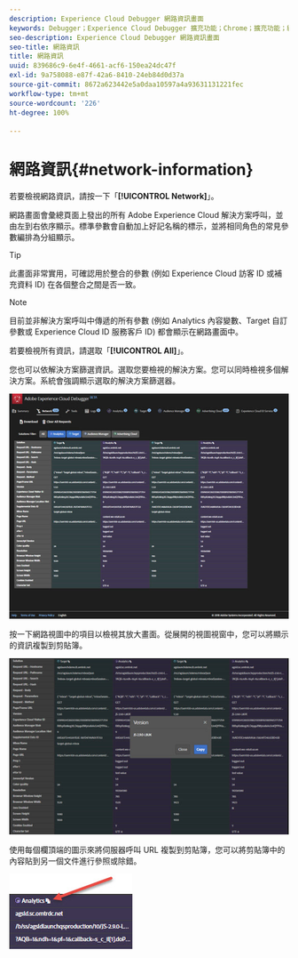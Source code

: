 ```yaml
---
description: Experience Cloud Debugger 網路資訊畫面
keywords: Debugger；Experience Cloud Debugger 擴充功能；Chrome；擴充功能；網路；資訊
seo-description: Experience Cloud Debugger 網路資訊畫面
seo-title: 網路資訊
title: 網路資訊
uuid: 839686c9-6e4f-4661-acf6-150ea24dc47f
exl-id: 9a758088-e87f-42a6-8410-24eb84d0d37a
source-git-commit: 8672a623442e5a0daa10597a4a93631131221fec
workflow-type: tm+mt
source-wordcount: '226'
ht-degree: 100%

---
```


# 網路資訊{#network-information}

若要檢視網路資訊，請按一下「**[!UICONTROL Network]**」。

網路畫面會彙總頁面上發出的所有 Adobe Experience Cloud 解決方案呼叫，並由左到右依序顯示。標準參數會自動加上好記名稱的標示，並將相同角色的常見參數編排為分組顯示。

>[!TIP]
>
>此畫面非常實用，可確認用於整合的參數 (例如 Experience Cloud 訪客 ID 或補充資料 ID) 在各個整合之間是否一致。

>[!NOTE]
>
>目前並非解決方案呼叫中傳遞的所有參數 (例如 Analytics 內容變數、Target 自訂參數或 Experience Cloud ID 服務客戶 ID) 都會顯示在網路畫面中。

若要檢視所有資訊，請選取「**[!UICONTROL All]**」。

您也可以依解決方案篩選資訊。選取您要檢視的解決方案。您可以同時檢視多個解決方案。系統會強調顯示選取的解決方案篩選器。

![](assets/network.jpg)

按一下網路視圖中的項目以檢視其放大畫面。從展開的視圖視窗中，您可以將顯示的資訊複製到剪貼簿。

![](assets/network-jsversion.jpg)

使用每個欄頂端的圖示來將伺服器呼叫 URL 複製到剪貼簿，您可以將剪貼簿中的內容貼到另一個文件進行參照或除錯。

![](assets/copy.jpg)
